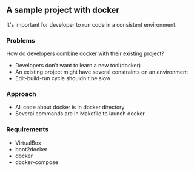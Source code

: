 ## A sample project with docker

It's important for developer to run code in a consistent environment.

### Problems

How do developers combine docker with their existing project?

* Developers don't want to learn a new tool(docker)
* An existing project might have several constraints on an environment
* Edit-build-run cycle shouldn't be slow

### Approach

* All code about docker is in docker directory
* Several commands are in Makefile to launch docker

### Requirements

* VirtualBox
* boot2docker
* docker
* docker-compose
